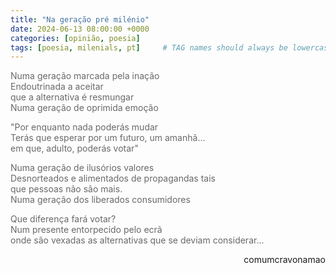 ```yaml
---
title: "Na geração pré milénio"
date: 2024-06-13 08:00:00 +0000
categories: [opinião, poesia]
tags: [poesia, milenials, pt]     # TAG names should always be lowercase
---
```


<p style="color:DimGrey">
Numa geração marcada pela inação <br>
Endoutrinada a aceitar <br>
que a alternativa é resmungar <br>
Numa geração de oprimida emoção
</p>

<p style="color:DimGrey">
"Por enquanto nada poderás mudar <br>
Terás que esperar por um futuro, um amanhã... <br>
em que, adulto, poderás votar"
</p>

<p style="color:DimGrey">
Numa geração de ilusórios valores <br>
Desnorteados e alimentados de propagandas tais <br>
que pessoas não são mais. <br>
Numa geração dos liberados consumidores
</p>

<p style="color:DimGrey">
Que diferença fará votar? <br>
Num presente entorpecido pelo ecrã <br>
onde  são vexadas as alternativas que se deviam considerar...
</p>

<p style="text-align:right">comumcravonamao</p>

